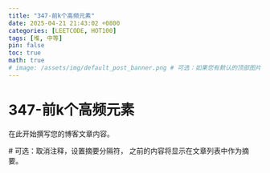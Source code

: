 ```yaml
---
title: "347-前k个高频元素"
date: 2025-04-21 21:43:02 +0800
categories: [LEETCODE, HOT100]
tags: [堆, 中等]
pin: false
toc: true
math: true
# image: /assets/img/default_post_banner.png # 可选：如果您有默认的顶部图片，取消注释并修改路径
---
```


# 347-前k个高频元素

在此开始撰写您的博客文章内容。

<!--more--> # 可选：取消注释，设置摘要分隔符，<!--more--> 之前的内容将显示在文章列表中作为摘要。

